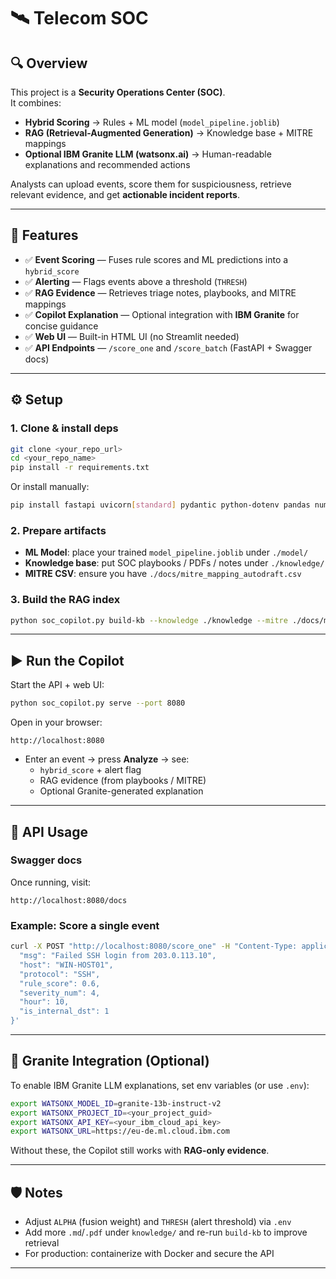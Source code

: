 # 🛰️ Telecom SOC 

## 🔍 Overview
This project is a **Security Operations Center (SOC)**.  
It combines:
- **Hybrid Scoring** → Rules + ML model (`model_pipeline.joblib`)  
- **RAG (Retrieval-Augmented Generation)** → Knowledge base + MITRE mappings  
- **Optional IBM Granite LLM (watsonx.ai)** → Human-readable explanations and recommended actions  

Analysts can upload events, score them for suspiciousness, retrieve relevant evidence, and get **actionable incident reports**.

---

## 🚀 Features
- ✅ **Event Scoring** — Fuses rule scores and ML predictions into a `hybrid_score`  
- ✅ **Alerting** — Flags events above a threshold (`THRESH`)  
- ✅ **RAG Evidence** — Retrieves triage notes, playbooks, and MITRE mappings  
- ✅ **Copilot Explanation** — Optional integration with **IBM Granite** for concise guidance  
- ✅ **Web UI** — Built-in HTML UI (no Streamlit needed)  
- ✅ **API Endpoints** — `/score_one` and `/score_batch` (FastAPI + Swagger docs)  

---

## ⚙️ Setup

### 1. Clone & install deps
```bash
git clone <your_repo_url>
cd <your_repo_name>
pip install -r requirements.txt
```

Or install manually:
```bash
pip install fastapi uvicorn[standard] pydantic python-dotenv pandas numpy joblib sentence-transformers faiss-cpu pypdf requests ibm-watsonx-ai
```

### 2. Prepare artifacts
- **ML Model**: place your trained `model_pipeline.joblib` under `./model/`
- **Knowledge base**: put SOC playbooks / PDFs / notes under `./knowledge/`
- **MITRE CSV**: ensure you have `./docs/mitre_mapping_autodraft.csv`

### 3. Build the RAG index
```bash
python soc_copilot.py build-kb --knowledge ./knowledge --mitre ./docs/mitre_mapping_autodraft.csv --out ./rag_index
```

---

## ▶️ Run the Copilot

Start the API + web UI:
```bash
python soc_copilot.py serve --port 8080
```

Open in your browser:
```
http://localhost:8080
```

- Enter an event → press **Analyze** → see:
  - `hybrid_score` + alert flag  
  - RAG evidence (from playbooks / MITRE)  
  - Optional Granite-generated explanation  

---

## 🔌 API Usage

### Swagger docs
Once running, visit:
```
http://localhost:8080/docs
```

### Example: Score a single event
```bash
curl -X POST "http://localhost:8080/score_one" -H "Content-Type: application/json" -d '{
  "msg": "Failed SSH login from 203.0.113.10",
  "host": "WIN-HOST01",
  "protocol": "SSH",
  "rule_score": 0.6,
  "severity_num": 4,
  "hour": 10,
  "is_internal_dst": 1
}'
```

---

## 🧠 Granite Integration (Optional)
To enable IBM Granite LLM explanations, set env variables (or use `.env`):

```bash
export WATSONX_MODEL_ID=granite-13b-instruct-v2
export WATSONX_PROJECT_ID=<your_project_guid>
export WATSONX_API_KEY=<your_ibm_cloud_api_key>
export WATSONX_URL=https://eu-de.ml.cloud.ibm.com
```

Without these, the Copilot still works with **RAG-only evidence**.

---

## 🛡️ Notes
- Adjust `ALPHA` (fusion weight) and `THRESH` (alert threshold) via `.env`  
- Add more `.md`/`.pdf` under `knowledge/` and re-run `build-kb` to improve retrieval  
- For production: containerize with Docker and secure the API  

---

